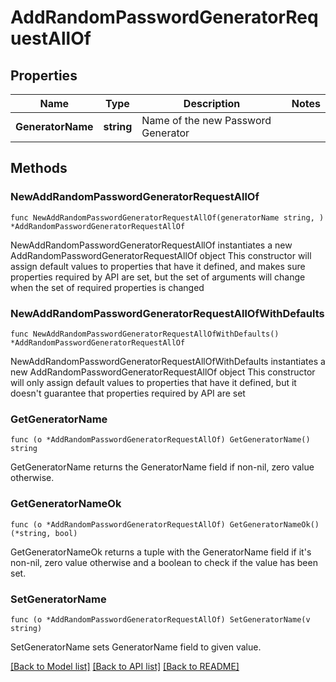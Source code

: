 # AddRandomPasswordGeneratorRequestAllOf

## Properties

Name | Type | Description | Notes
------------ | ------------- | ------------- | -------------
**GeneratorName** | **string** | Name of the new Password Generator | 

## Methods

### NewAddRandomPasswordGeneratorRequestAllOf

`func NewAddRandomPasswordGeneratorRequestAllOf(generatorName string, ) *AddRandomPasswordGeneratorRequestAllOf`

NewAddRandomPasswordGeneratorRequestAllOf instantiates a new AddRandomPasswordGeneratorRequestAllOf object
This constructor will assign default values to properties that have it defined,
and makes sure properties required by API are set, but the set of arguments
will change when the set of required properties is changed

### NewAddRandomPasswordGeneratorRequestAllOfWithDefaults

`func NewAddRandomPasswordGeneratorRequestAllOfWithDefaults() *AddRandomPasswordGeneratorRequestAllOf`

NewAddRandomPasswordGeneratorRequestAllOfWithDefaults instantiates a new AddRandomPasswordGeneratorRequestAllOf object
This constructor will only assign default values to properties that have it defined,
but it doesn't guarantee that properties required by API are set

### GetGeneratorName

`func (o *AddRandomPasswordGeneratorRequestAllOf) GetGeneratorName() string`

GetGeneratorName returns the GeneratorName field if non-nil, zero value otherwise.

### GetGeneratorNameOk

`func (o *AddRandomPasswordGeneratorRequestAllOf) GetGeneratorNameOk() (*string, bool)`

GetGeneratorNameOk returns a tuple with the GeneratorName field if it's non-nil, zero value otherwise
and a boolean to check if the value has been set.

### SetGeneratorName

`func (o *AddRandomPasswordGeneratorRequestAllOf) SetGeneratorName(v string)`

SetGeneratorName sets GeneratorName field to given value.



[[Back to Model list]](../README.md#documentation-for-models) [[Back to API list]](../README.md#documentation-for-api-endpoints) [[Back to README]](../README.md)


